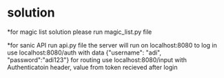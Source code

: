 # solution

*for magic list solution please run magic_list.py file

*for sanic API run api.py file
the server will run on localhost:8080
to log in use localhost:8080/auth with data {"username": "adi", "password":"adi123"}
for routing use localhost:8080/input with Authenticatoin header, value from token recieved after login
